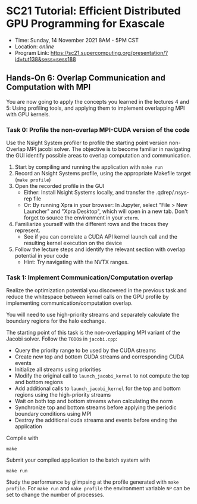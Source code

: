 # SC21 Tutorial: Efficient Distributed GPU Programming for Exascale

-   Time: Sunday, 14 November 2021 8AM - 5PM CST
-   Location: *online*
-   Program Link: https://sc21.supercomputing.org/presentation/?id=tut138&sess=sess188


## Hands-On 6: Overlap Communication and Computation with MPI 

You are now going to apply the concepts you learned in the lectures 4 and 5: Using profiling tools,
and applying them to implement overlapping MPI with GPU kernels. 

### Task 0: Profile the non-overlap MPI-CUDA version of the code

Use the Nsight System profiler to profile the starting point version non-Overlap MPI jacobi solver. The objective is to become familiar in navigating the GUI identify possible areas to overlap computation and communication. 

1. Start by compiling and running the application with `make run`
1. Record an Nsight Systems profile, using the appropriate Makefile target (`make profile`)
1. Open the recorded profile in the GUI
    - Either: Install Nsight Systems locally, and transfer the .qdrep/.nsys-rep file
    - Or: By running Xpra in your browser: In Jupyter, select "File > New Launcher" and "Xpra Desktop", which will open in a new tab. Don't forget to source the environment in your `xterm`.
1. Familiarize yourself with the different rows and the traces they represent. 
    - See if you can correlate a CUDA API kernel launch call and the resulting kernel execution on the device
1. Follow the lecture steps and identify the relevant section with overlap potential in your code
    - Hint: Try navigating with the NVTX ranges.


### Task 1: Implement Communication/Computation overlap 

Realize the optimization potential you discovered in the previous task and reduce the whitespace between kernel calls on the GPU profile by implementing communication/computation overlap.

You will need to use high-priority streams and separately calculate the boundary 
regions for the halo exchange.

The starting point of this task is the non-overlapping MPI variant of the Jacobi solver.
Follow the `TODO`s in `jacobi.cpp`:

- Query the priority range to be used by the CUDA streams
- Create new top and bottom CUDA streams and corresponding CUDA events
- Initialize all streams using priorities
- Modify the original call to `launch_jacobi_kernel` to not compute the top and bottom regions 
- Add additional calls to `launch_jacobi_kernel` for the top and bottom regions using the high-priority streams
- Wait on both top and bottom streams when calculating the norm
- Synchronize top and bottom streams before applying the periodic boundary conditions using MPI
- Destroy the additional cuda streams and events before ending the application

Compile with

``` {.bash}
make
```

Submit your compiled application to the batch system with

``` {.bash}
make run
```

Study the performance by glimpsing at the profile generated with
`make profile`. For `make run` and `make profile` the environment variable `NP` can be set to change the number of processes.

